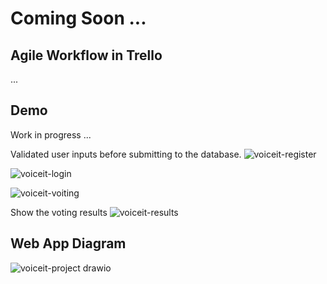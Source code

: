 # Coming Soon ... 

## Agile Workflow in Trello
... 

## Demo 
Work in progress ... 


Validated user inputs before submitting to the database.
![voiceit-register](https://user-images.githubusercontent.com/50962389/172766695-70aea307-e812-471f-aed2-bf28cfd9a606.png)

![voiceit-login](https://user-images.githubusercontent.com/50962389/172766823-5037da3c-0b6f-4e06-9a7c-22a094593152.png)

![voiceit-voiting](https://user-images.githubusercontent.com/50962389/172766968-13bb7418-79d8-40e6-9aaf-b7b26b57c369.png)


Show the voting results
![voiceit-results](https://user-images.githubusercontent.com/50962389/172766967-37e79bea-feef-4b38-9da8-3c2e1657c475.png)


## Web App Diagram 
![voiceit-project drawio](https://user-images.githubusercontent.com/50962389/170223983-9f249fd7-53e3-44c7-9018-e315bb4d5bb6.png)
